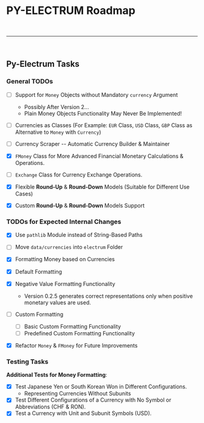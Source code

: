 # PY-ELECTRUM Roadmap

<br>
<hr>
<br>

## Py-Electrum Tasks

### General TODOs

- [ ] Support for `Money` Objects without Mandatory `currency` Argument
    - Possibly After Version 2...
    - Plain Money Objects Functionality May Never Be Implemented!
- [ ] Currencies as Classes (For Example: `EUR` Class, `USD` Class, `GBP` Class as Alternative to `Money` with `Currency`)
- [ ] Currency Scraper -- Automatic Currency Builder & Maintainer
- [x] `FMoney` Class for More Advanced Financial Monetary Calculations & Operations.
- [ ] `Exchange` Class for Currency Exchange Operations.
- [x] Flexible **Round-Up** & **Round-Down** Models (Suitable for Different Use Cases)
- [x] Custom **Round-Up** & **Round-Down** Models Support


### TODOs for Expected Internal Changes

- [x] Use `pathlib` Module instead of String-Based Paths
- [ ] Move `data/currencies` into `electrum` Folder
- [x] Formatting Money based on Currencies
- [x] Default Formatting
- [x] Negative Value Formatting Functionality
    - Version 0.2.5 generates correct representations only when positive monetary values are used.
- [ ] Custom Formatting
    - [ ] Basic Custom Formatting Functionality
    - [ ] Predefined Custom Formatting Functionality
- [x] Refactor `Money` & `FMoney` for Future Improvements


### Testing Tasks

**Additional Tests for Money Formatting**:

- [x] Test Japanese Yen or South Korean Won in Different Configurations.
    - Representing Currencies Without Subunits
- [x] Test Different Configurations of a Currency with No Symbol or Abbreviations (CHF & RON).
- [x] Test a Currency with Unit and Subunit Symbols (USD).